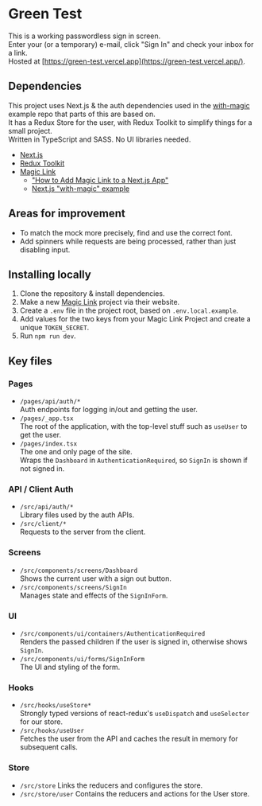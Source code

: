 # Green Test
This is a working passwordless sign in screen.  
Enter your (or a temporary) e-mail, click "Sign In" and check your inbox for a link.  
Hosted at [https://green-test.vercel.app](https://green-test.vercel.app/).

## Dependencies
This project uses Next.js & the auth dependencies used in the [with-magic](https://github.com/vercel/next.js/tree/canary/examples/with-magic) example repo that parts of this are based on.  
It has a Redux Store for the user, with Redux Toolkit to simplify things for a small project.  
Written in TypeScript and SASS. No UI libraries needed.  
  
* [Next.js](https://nextjs.org)
* [Redux Toolkit](https://redux-toolkit.js.org)
* [Magic Link](https://magic.link)
  * ["How to Add Magic Link to a Next.js App"](https://magic.link/posts/magic-link-nextjs)
  * [Next.js "with-magic" example](https://github.com/vercel/next.js/tree/canary/examples/with-magic)

## Areas for improvement
* To match the mock more precisely, find and use the correct font.  
* Add spinners while requests are being processed, rather than just disabling input.

## Installing locally
1. Clone the repository & install dependencies.
2. Make a new [Magic Link](https://magic.link) project via their website.
3. Create a `.env` file in the project root, based on `.env.local.example`.
4. Add values for the two keys from your Magic Link Project and create a unique `TOKEN_SECRET`.
5. Run `npm run dev`.

## Key files
### Pages
* `/pages/api/auth/*`  
  Auth endpoints for logging in/out and getting the user.
* `/pages/_app.tsx`  
  The root of the application, with the top-level stuff such as `useUser` to get the user.
* `/pages/index.tsx`  
  The one and only page of the site.  
  Wraps the `Dashboard` in `AuthenticationRequired`, so `SignIn` is shown if not signed in.
  
### API / Client Auth
* `/src/api/auth/*`  
  Library files used by the auth APIs.
* `/src/client/*`  
  Requests to the server from the client.

### Screens
* `/src/components/screens/Dashboard`  
  Shows the current user with a sign out button.
* `/src/components/screens/SignIn`  
  Manages state and effects of the `SignInForm`.

### UI
* `/src/components/ui/containers/AuthenticationRequired`  
  Renders the passed children if the user is signed in, otherwise shows `SignIn`.
* `/src/components/ui/forms/SignInForm`  
  The UI and styling of the form.

### Hooks
* `/src/hooks/useStore*`  
  Strongly typed versions of react-redux's `useDispatch` and `useSelector` for our store.
* `/src/hooks/useUser`  
  Fetches the user from the API and caches the result in memory for subsequent calls.

### Store
* `/src/store`
  Links the reducers and configures the store.
* `/src/store/user`
  Contains the reducers and actions for the User store.

